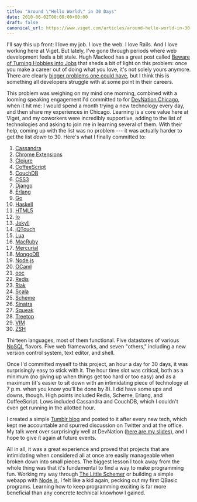 ```yaml
---
title: "Around \"Hello World\" in 30 Days"
date: 2010-06-02T00:00:00+00:00
draft: false
canonical_url: https://www.viget.com/articles/around-hello-world-in-30-days/
---
```


I'll say this up front: I love my job. I love the web. I love Rails. And
I love working here at Viget. But lately, I've gone through periods
where web development feels a bit stale. Hugh Macleod has a great post
called [Beware of Turning Hobbies into
Jobs](http://gapingvoid.com/2008/01/10/beware-of-turning-hobbies-into-jobs/)
that sheds a bit of light on this problem: once you make a career out of
doing what you love, it's not solely yours anymore. There are clearly
[bigger problems one could
have](http://news.nationalgeographic.com/news/2010/06/100601-sinkhole-in-guatemala-2010-world-science/),
but I think this is something all developers struggle with at some point
in their careers.

This problem was weighing on my mind one morning, combined with a
looming speaking engagement I'd committed to for [DevNation
Chicago](http://devnation.us/events/8), when it hit me: I would spend a
month trying a new technology every day, and then share my experiences
in Chicago. Learning is a core value here at Viget, and my coworkers
were incredibly supportive, adding to the list of technologies and
asking to join me in learning several of them. With their help, coming
up with the list was no problem --- it was actually harder to get the
list *down* to 30. Here's what I finally committed to:

1.  [Cassandra](http://cassandra.apache.org/)
2.  [Chrome Extensions](https://code.google.com/chrome/extensions/)
3.  [Clojure](http://clojure.org/)
4.  [CoffeeScript](https://jashkenas.github.com/coffee-script/)
5.  [CouchDB](http://couchdb.apache.org/)
6.  [CSS3](http://www.css3.info/)
7.  [Django](https://www.djangoproject.com/)
8.  [Erlang](http://www.erlang.org/)
9.  [Go](https://golang.org/)
10. [Haskell](http://www.haskell.org/)
11. [HTML5](https://en.wikipedia.org/wiki/HTML5)
12. [Io](http://www.iolanguage.com/)
13. [Jekyll](https://github.com/mojombo/jekyll)
14. [jQTouch](http://www.jqtouch.com/)
15. [Lua](http://www.lua.org/)
16. [MacRuby](http://www.macruby.org/)
17. [Mercurial](http://mercurial.selenic.com/)
18. [MongoDB](http://www.mongodb.org/)
19. [Node.js](http://nodejs.org/)
20. [OCaml](http://caml.inria.fr/)
21. [ooc](http://ooc-lang.org/)
22. [Redis](https://code.google.com/p/redis/)
23. [Riak](http://riak.basho.com/)
24. [Scala](http://www.scala-lang.org/)
25. [Scheme](https://en.wikipedia.org/wiki/Scheme_(programming_language))
26. [Sinatra](http://www.sinatrarb.com/)
27. [Squeak](http://www.squeak.org/)
28. [Treetop](http://treetop.rubyforge.org/)
29. [VIM](http://www.vim.org/)
30. [ZSH](http://www.zsh.org/)

Thirteen languages, most of them functional. Five datastores of various
[NoSQL](https://en.wikipedia.org/wiki/NoSQL) flavors. Five web
frameworks, and seven "others," including a new version control system,
text editor, and shell.

Once I'd committed myself to this project, an hour a day for 30 days, it
was surprisingly easy to stick with it. The hour time slot was critical,
both as a minimum (no giving up when things get too hard or too easy)
and as a maximum (it's easier to sit down with an intimidating piece of
technology at 7 p.m. when you know you'll be done by 8). I did have some
ups and downs, though. High points included Redis, Scheme, Erlang, and
CoffeeScript. Lows included Cassandra and CouchDB, which I couldn't even
get running in the allotted hour.

I created a simple [Tumblr blog](https://techmonth.tumblr.com) and posted
to it after every new tech, which kept me accountable and
spurred discussion on Twitter and at the office. My talk went over
surprisingly well at DevNation ([here are my
slides](http://www.slideshare.net/deisinger/techmonth)), and I hope to
give it again at future events.

All in all, it was a great experience and proved that projects that are
intimidating when considered all at once are easily manageable when
broken down into small pieces. The biggest lesson I took away from the
whole thing was that it's fundamental to find a way to make programming
fun. Working my way through [The Little
Schemer](https://www.amazon.com/Little-Schemer-Daniel-P-Friedman/dp/0262560992)
or building a simple webapp with [Node.js](http://nodejs.org/), I felt
like a kid again, pecking out my first QBasic programs. Learning how to
keep programming exciting is far more beneficial than any concrete
technical knowhow I gained.

